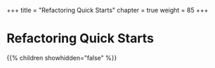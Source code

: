 +++
title = "Refactoring Quick Starts"
chapter = true
weight = 85
+++

# Refactoring Quick Starts

{{% children showhidden="false" %}}


